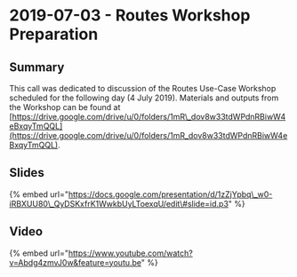 # 2019-07-03 - Routes Workshop Preparation

## Summary

This call was dedicated to discussion of the Routes Use-Case Workshop scheduled for the following day \(4 July 2019\). Materials and outputs from the Workshop can be found at [https://drive.google.com/drive/u/0/folders/1mR\_dov8w33tdWPdnRBiwW4eBxqyTmQQL](https://drive.google.com/drive/u/0/folders/1mR_dov8w33tdWPdnRBiwW4eBxqyTmQQL).

## Slides

{% embed url="https://docs.google.com/presentation/d/1zZjYpbq\_w0-iRBXUU80\_QyDSKxfrK1WwkbUyLToexqU/edit\#slide=id.p3" %}

## Video

{% embed url="https://www.youtube.com/watch?v=Abdg4zmvJ0w&feature=youtu.be" %}



